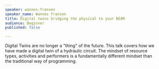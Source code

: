 ```yaml
---
speaker: wannes-fransen
speaker_name: Wannes Fransen
title: Digital twins bridging the physical to your BEAM
audience: Beginner
published: false

---
```

<p>Digital Twins are no longer a "thing" of the future. This talk covers how we have made a digital twin of a hydraulic circuit. The mindset of resource types, activities and performers is a fundamentally different mindset than the traditional way of programming.</p>
